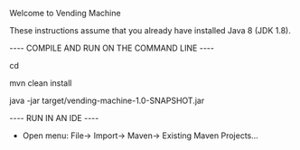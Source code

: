 Welcome to Vending Machine

These instructions assume that you already have installed Java 8
(JDK 1.8).

---- COMPILE AND RUN ON THE COMMAND LINE ----

cd <directory>

mvn clean install

java -jar target/vending-machine-1.0-SNAPSHOT.jar


---- RUN IN AN IDE ----

* Open menu: File-> Import-> Maven-> Existing Maven Projects...

